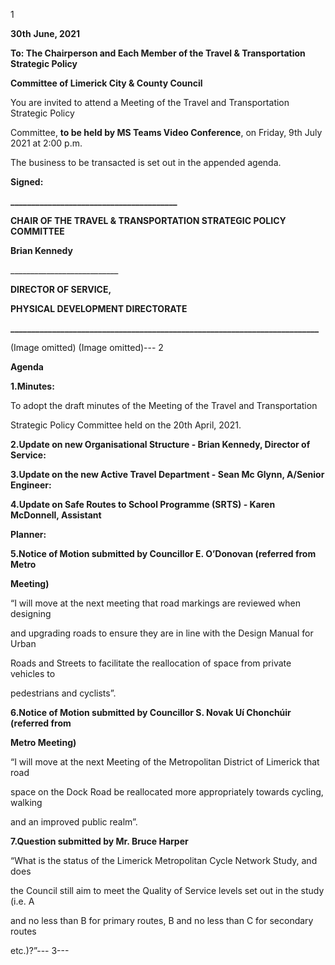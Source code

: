 1

**30th** **June, 2021**

**To: The Chairperson and Each Member of the Travel & Transportation Strategic Policy**

**Committee of Limerick City & County Council**

You are invited to attend a Meeting of the Travel and Transportation Strategic Policy

Committee, **to be held by MS Teams Video Conference**, on Friday, 9th July 2021 at 2:00 p.m.

The business to be transacted is set out in the appended agenda.

**Signed:**

**\_\_\_\_\_\_\_\_\_\_\_\_\_\_\_\_\_\_\_\_\_\_\_\_\_\_\_\_\_\_\_\_\_\_\_\_\_\_\_\_**

**CHAIR OF THE TRAVEL & TRANSPORTATION STRATEGIC POLICY COMMITTEE**

**Brian Kennedy**

\_\_\_\_\_\_\_\_\_\_\_\_\_\_\_\_\_\_\_\_\_\_\_\_\_\_\_

**DIRECTOR OF SERVICE,**

**PHYSICAL DEVELOPMENT DIRECTORATE**

**\_\_\_\_\_\_\_\_\_\_\_\_\_\_\_\_\_\_\_\_\_\_\_\_\_\_\_\_\_\_\_\_\_\_\_\_\_\_\_\_\_\_\_\_\_\_\_\_\_\_\_\_\_\_\_\_\_\_\_\_\_\_\_\_\_\_\_\_\_\_\_\_\_\_**

(Image omitted)
(Image omitted)---
2

**Agenda**

**1.Minutes:**

To adopt the draft minutes of the Meeting of the Travel and Transportation

Strategic Policy Committee held on the 20th April, 2021.

**2.Update on new Organisational Structure - Brian Kennedy, Director of Service:**

**3.Update on the new Active Travel Department - Sean Mc Glynn, A/Senior Engineer:**

**4.Update on Safe Routes to School Programme (SRTS) - Karen McDonnell, Assistant**

**Planner:**

**5.Notice of Motion submitted by Councillor E. O’Donovan (referred from Metro**

**Meeting)**

“I will move at the next meeting that road markings are reviewed when designing

and upgrading roads to ensure they are in line with the Design Manual for Urban

Roads and Streets to facilitate the reallocation of space from private vehicles to

pedestrians and cyclists”.

**6.Notice of Motion submitted by Councillor S. Novak Uí Chonchúir (referred from**

**Metro Meeting)**

“I will move at the next Meeting of the Metropolitan District of Limerick that road

space on the Dock Road be reallocated more appropriately towards cycling, walking

and an improved public realm”.

**7.Question submitted by Mr. Bruce Harper**

“What is the status of the Limerick Metropolitan Cycle Network Study, and does

the Council still aim to meet the Quality of Service levels set out in the study (i.e.  A

and no less than B for primary routes, B and no less than C for secondary routes

etc.)?”---
3---
